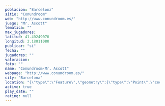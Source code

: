 ```yaml
---
poblacion: "Barcelona"
sitio: "Conundroom"
web: "http://www.conundroom.es/"
juego: "Mr. Ascott"
tematica: ""
max_jugadores: 
latitud: 41.40249070
longitud: 2.18011080
publicar: "si"
fecha: ""
jugadores: ""
valoracion: 
foto: ""
name: "Conundroom-Mr. Ascott"
webpage: "http://www.conundroom.es/"
city: "Barcelona"
location: "{\"type\":\"Feature\",\"geometry\":{\"type\":\"Point\",\"coordinates\":[2.1801108,41.4024907]}}"
active: true
play_date: ""
rating: null
---
```

